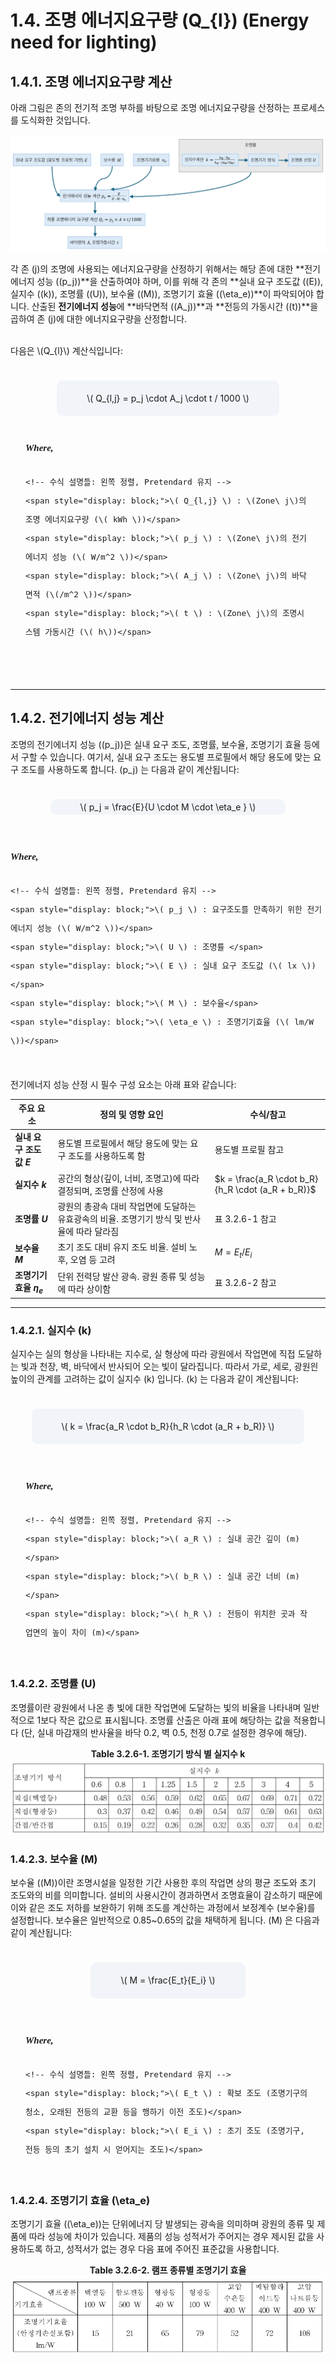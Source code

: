 # 1.4. 조명 에너지요구량  \(Q_{l}\) (Energy need for lighting) 
## 1.4.1. 조명 에너지요구량 계산

아래 그림은 존의 전기적 조명 부하를 바탕으로 조명 에너지요구량을 산정하는 프로세스를 도식화한 것입니다.   

<center>
  <img src="../../_images/lighting_energy_demand.png" alt="lighting energy demand calculation process" style="max-width: 100%;">
</center>
   
각 존 \(j\)의 조명에 사용되는 에너지요구량을 산정하기 위해서는 해당 존에 대한 **전기에너지 성능 (\(p_j\))**을 산출하여야 하며, 이를 위해 각 존의 **실내 요구 조도값 (\(E\)), 실지수 (\(k\)), 조명률 (\(U\)), 보수율 (\(M\)), 조명기기 효율 (\(\eta_e\))**이 파악되어야 합니다. 산출된 **전기에너지 성능**에 **바닥면적 (\(A_j\))**과 **전등의 가동시간 (\(t\))**을 곱하여 존 \(j\)에 대한 에너지요구량을 산정합니다. 

<br>
다음은 \(Q_{l}\) 계산식입니다:  

<div style="text-align: center; margin-top: 24px; margin-bottom: 8px;">
  <div style="
    display: inline-block;
    background-color: #F1F5F9;
    border-radius: 10px;
    padding: 16px 48px;
    line-height: 1.8;
    margin-top: 1em;
    margin-bottom: 2em;
  ">
 \( Q_{l,j} = p_j \cdot A_j \cdot t / 1000 \)
  </div>
</div>

<!-- ✅ Where 이하: 완전히 별도의 블록으로 분리 -->
<div style="
  display: flex;
  justify-content: center;
  font-family: Pretendard, sans-serif;
  font-size: 15px;
  margin-top: 0px;
">
  <div style="
    text-align: left;
    line-height: 2;
    padding: 0px 24px;
    border-radius: 0px;
  ">
    <!-- Where 텍스트: 독립적, 굵고 이탤릭 -->
    <div style="
      font-style: italic;
      font-weight: bold;
      font-family: 'Times New Roman', 'Cambria Math', serif;
      margin-bottom: 24px;
    ">
      Where,
    </div>

    <!-- 수식 설명들: 왼쪽 정렬, Pretendard 유지 -->
    <span style="display: block;">\( Q_{l,j} \) : \(Zone\ j\)의 조명 에너지요구량 (\( kWh \))</span>
    <span style="display: block;">\( p_j \) : \(Zone\ j\)의 전기에너지 성능 (\( W/m^2 \))</span>
    <span style="display: block;">\( A_j \) : \(Zone\ j\)의 바닥 면적 (\(/m^2 \))</span>
    <span style="display: block;">\( t \) : \(Zone\ j\)의 조명시스템 가동시간 (\( h\))</span>
  </div>
</div>

<br>

&nbsp;<br>

---

## 1.4.2. 전기에너지 성능 계산

조명의 전기에너지 성능 (\(p_j\))은 실내 요구 조도, 조명률, 보수율, 조명기기 효율 등에서 구할 수 있습니다. 여기서, 실내 요구 조도는 용도별 프로필에서 해당 용도에 맞는 요구 조도를 사용하도록 합니다. 
\(p_j\) 는 다음과 같이 계산됩니다:  

<div style="text-align: center; margin-top: 24px; margin-bottom: 8px;">
  <div style="
    display: inline-block;
    background-color: #F1F5F9;
    border-radius: 10px;
    padding: 0px 48px;
    line-height: 1.8;
    margin-top: 1em;
    margin-bottom: 2em;
  ">
 \( p_j = \frac{E}{U \cdot M \cdot \eta_e } \)
  </div>
</div>

<!-- ✅ Where 이하: 완전히 별도의 블록으로 분리 -->
<div style="
  display: flex;
  justify-content: center;
  font-family: Pretendard, sans-serif;
  font-size: 15px;
  margin-top: 0px;
">
  <div style="
    text-align: left;
    line-height: 2;
    padding: 16px 0px;
    border-radius: 0px;
  ">
    <!-- Where 텍스트: 독립적, 굵고 이탤릭 -->
    <div style="
      font-style: italic;
      font-weight: bold;
      font-family: 'Times New Roman', 'Cambria Math', serif;
      margin-bottom: 24px;
    ">
      Where,
    </div>

    <!-- 수식 설명들: 왼쪽 정렬, Pretendard 유지 -->
    <span style="display: block;">\( p_j \) : 요구조도를 만족하기 위한 전기에너지 성능 (\( W/m^2 \))</span>
    <span style="display: block;">\( U \) : 조명률 </span>
    <span style="display: block;">\( E \) : 실내 요구 조도값 (\( lx \))</span>
    <span style="display: block;">\( M \) : 보수율</span>
    <span style="display: block;">\( \eta_e \) : 조명기기효율 (\( lm/W \))</span>
  </div>
</div>

전기에너지 성능 산정 시 필수 구성 요소는 아래 표와 같습니다: 


| 주요 요소                   | 정의 및 영향 요인                 | 수식/참고                                             |
| -------------------- | ------------------------ | ------------------------------------------------- |
| **실내 요구 조도값 $E$** | 용도별 프로필에서 해당 용도에 맞는 요구 조도를 사용하도록 함 | 용도별 프로필 참고
| **실지수 $k$**          | 공간의 형상(깊이, 너비, 조명고)에 따라 결정되며, 조명률 산정에 사용     | $k = \frac{a_R \cdot b_R}{h_R \cdot (a_R + b_R)}$ |
| **조명률 $U$**          | 광원의 총광속 대비 작업면에 도달하는 유효광속의 비율. 조명기기 방식 및 반사율에 따라 달라짐 | 표 3.2.6-1 참고                                      |
| **보수율 $M$**          | 초기 조도 대비 유지 조도 비율. 설비 노후, 오염 등 고려            | $M = E_t / E_i$                                   |
| **조명기기 효율 $\eta_e$** | 단위 전력당 발산 광속. 광원 종류 및 성능에 따라 상이함           | 표 3.2.6-2 참고                                      |


---

### 1.4.2.1. 실지수 \(k\)

실지수는 실의 형상을 나타내는 지수로, 실 형상에 따라 광원에서 작업면에 직접 도달하는 빛과 천장, 벽, 바닥에서 반사되어 오는 빛이 달라집니다. 따라서 가로, 세로, 광원읜 높이의 관계를 고려하는 값이 실지수 \(k\) 입니다. \(k\) 는 다음과 같이 계산됩니다:  

<div style="text-align: center; margin-top: 24px; margin-bottom: 8px;">
  <div style="
    display: inline-block;
    background-color: #F1F5F9;
    border-radius: 10px;
    padding: 16px 48px;
    line-height: 1.8;
    margin-top: 1em;
    margin-bottom: 2em;
  ">
 \( k = \frac{a_R \cdot b_R}{h_R \cdot (a_R + b_R)} \)
  </div>
</div>

<!-- ✅ Where 이하: 완전히 별도의 블록으로 분리 -->
<div style="
  display: flex;
  justify-content: center;
  font-family: Pretendard, sans-serif;
  font-size: 15px;
  margin-top: 0px;
">
  <div style="
    text-align: left;
    line-height: 2;
    padding: 16px 24px;
    border-radius: 0px;
  ">
    <!-- Where 텍스트: 독립적, 굵고 이탤릭 -->
    <div style="
      font-style: italic;
      font-weight: bold;
      font-family: 'Times New Roman', 'Cambria Math', serif;
      margin-bottom: 24px;
    ">
      Where,
    </div>

    <!-- 수식 설명들: 왼쪽 정렬, Pretendard 유지 -->
    <span style="display: block;">\( a_R \) : 실내 공간 깊이 (m)</span>
    <span style="display: block;">\( b_R \) : 실내 공간 너비 (m)</span>
    <span style="display: block;">\( h_R \) : 전등이 위치한 곳과 작업면의 높이 차이 (m)</span>
  </div>
</div>

### 1.4.2.2. 조명률 \(U\)

조명률이란 광원에서 나온 총 빛에 대한 작업면에 도달하는 빛의 비율을 나타내며 일반적으로 1보다 작은 값으로 표시됩니다. 조명률 산출은 아래 표에 해당하는 값을 적용합니다 (단, 실내 마감재의 반사율을 바닥 0.2, 벽 0.5, 천정 0.7로 설정한 경우에 해당). 

<center>
    <div><strong>Table 3.2.6-1. 조명기기 방식 별 실지수 k</strong></div>
    <img src="../../_tables/3.2.6-1.png" style="max-width: 100%;" alt="배관망에 대한 표준값">
</center>

### 1.4.2.3. 보수율 \(M\)

보수율 (\(M\))이란 조명시설을 일정한 기간 사용한 후의 작업면 상의 평균 조도와 초기 조도와의 비를 의미합니다. 설비의 사용시간이 경과하면서 조명효율이 감소하기 때문에 이와 같은 조도 저하를 보완하기 위해 조도를 계산하는 과정에서 보정계수 (보수율)를 설정합니다. 보수율은 일반적으로 0.85~0.65의 값을 채택하게 됩니다. \(M\) 은 다음과 같이 계산됩니다:

<div style="text-align: center; margin-top: 24px; margin-bottom: 8px;">
  <div style="
    display: inline-block;
    background-color: #F1F5F9;
    border-radius: 10px;
    padding: 16px 48px;
    line-height: 1.8;
    margin-top: 1em;
    margin-bottom: 2em;
  ">
 \( M = \frac{E_t}{E_i} \)
  </div>
</div>

<!-- ✅ Where 이하: 완전히 별도의 블록으로 분리 -->
<div style="
  display: flex;
  justify-content: center;
  font-family: Pretendard, sans-serif;
  font-size: 15px;
  margin-top: 0px;
">
  <div style="
    text-align: left;
    line-height: 2;
    padding: 16px 24px;
    border-radius: 0px;
  ">
    <!-- Where 텍스트: 독립적, 굵고 이탤릭 -->
    <div style="
      font-style: italic;
      font-weight: bold;
      font-family: 'Times New Roman', 'Cambria Math', serif;
      margin-bottom: 24px;
    ">
      Where,
    </div>

    <!-- 수식 설명들: 왼쪽 정렬, Pretendard 유지 -->
    <span style="display: block;">\( E_t \) : 확보 조도 (조명기구의 청소, 오래된 전등의 교환 등을 행하기 이전 조도)</span>
    <span style="display: block;">\( E_i \) : 초기 조도 (조명기구, 전등 등의 초기 설치 시 얻어지는 조도)</span>
  </div>
</div>

### 1.4.2.4. 조명기기 효율 \(\eta_e\)

조명기기 효율 (\(\eta_e\))는 단위에너지 당 발생되는 광속을 의미하며 광원의 종류 및 제품에 따라 성능에 차이가 있습니다. 제품의 성능 성적서가 주어지는 경우 제시된 값을 사용하도록 하고, 성적서가 없는 경우 다음 표에 주어진 표준값을 사용합니다. 

<center>
    <div><strong>Table 3.2.6-2. 램프 종류별 조명기기 효율</strong></div>
    <img src="../../_tables/3.2.6-2.png" style="max-width: 100%;" alt="배관망에 대한 표준값">
</center>